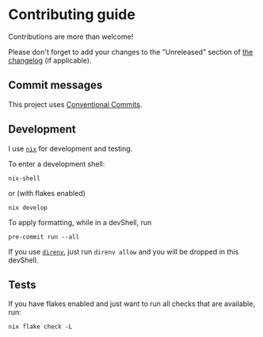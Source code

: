 # Contributing guide

Contributions are more than welcome!

Please don't forget to add your changes to the "Unreleased" section
of [the changelog](./CHANGELOG.md) (if applicable).

## Commit messages

This project uses [Conventional Commits](https://www.conventionalcommits.org/en/v1.0.0/).

## Development

I use [`nix`](https://nixos.org/download.html#download-nix) for development and testing.

To enter a development shell:

```console
nix-shell
```

or (with flakes enabled)

```console
nix develop
```

To apply formatting, while in a devShell, run

```console
pre-commit run --all
```

If you use [`direnv`](https://direnv.net/),
just run `direnv allow` and you will be dropped in this devShell.

## Tests

If you have flakes enabled and just want to run all checks that are available,
run:

```console
nix flake check -L
```
